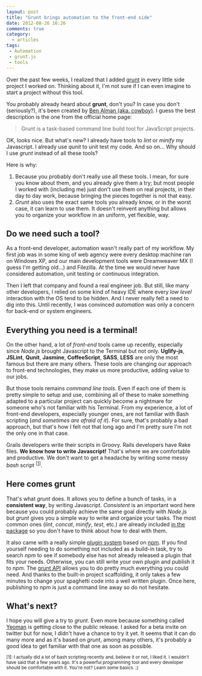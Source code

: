 ```yaml
---
layout: post
title: "Grunt brings automation to the front-end side"
date: 2012-08-26 16:26
comments: true
category:
  - articles
tags:
 - Automation
 - grunt.js
 - tools
---
```


Over the past few weeks, I realized that I added [grunt][grunt] in every little side project I worked on.
Thinking about it, I'm not sure if I can even imagine to start a project without this tool.

<!-- more -->
You probably already heard about **grunt**, don't you? In case you don't (seriously?), it's been created by [Ben Alman (aka. cowboy)](http://benalman.com/).
I guess the best description is the one from the official home page:

> Grunt is a task-based command line build tool for JavaScript projects.

OK, looks nice.
But what's new?
I already have tools to _lint_ or _minify_ my Javascript.
I already use _qunit_ to unit test my code.
And so on... Why should I use _grunt_ instead of all these tools?

Here is why:

1. Because you probably don't really use all these tools.
I mean, for sure you know about them, and you already give them a try; but most people I worked with (including me) just don't use them on real projects, in their day to day work, because bringing the pieces together is not that easy.
2. _Grunt_ also uses the exact same tools you already know, or in the worst case, it can learn to use them.
It doesn't reinvent anything but allows you to organize your workflow in an uniform, yet flexible, way.

[grunt]: http://www.gruntjs.com (Grunt)

## Do we need such a tool?

As a front-end developer, automation wasn't really part of my workflow.
My first job was in some king of web agency were every desktop machine ran on Windows XP, and our main development tools were Dreamweaver MX (I guess I'm getting old...) and Filezilla. 
At the time we would never have considered automation, unit testing or continuous integration.

Then I left that company and found a real engineer job.
But still, like many other developers, I relied on some kind of heavy IDE where every _low level_ interaction with the OS tend to be hidden.
And I never really felt a need to dig into this.
Until recently, I was convinced _automation_ was only a concern for back-end or system engineers.

## Everything you need is a terminal!

On the other hand, a lot of _front-end_ tools came up recently, especially since _Node.js_ brought Javascript to the Terminal but not only.
**Uglify-js**, **JSLint**, **Qunit**, **Jasmine**, **CoffeeScript**, **SASS**, **LESS** are only the most famous but there are many others.
These tools are changing our approach to front-end technologies, they make us more productive, adding value to our jobs.

But those tools remains _command line tools_.
Even if each one of them is pretty simple to setup and use, combining all of these to make something adapted to a particular project can quickly become a nightmare for someone who's not familiar with his Terminal.
From my experience, a lot of front-end developers, especially younger ones, are not familiar with Bash scripting (_and sometimes are afraid of it_). For sure, that's probably a bad approach, but that's how I felt not that long ago and I'm pretty sure I'm not the only one in that case.

Grails developers write their scripts in Groovy.
Rails developers have Rake files.
**We know how to write Javascript!** That's where we are comfortable and productive.
We don't want to get a headache by writing some messy _bash_ script <sup>\[[1](#note1)\]</sup>.

## Here comes grunt

That's what _grunt_ does. It allows you to define a bunch of tasks, in a **consistent way**, by writing Javascript.
_Consistent_ is an important word here because you could probably achieve the same goal directly with _Node.js_ but _grunt_ gives you a simple way to write and organize your tasks.
The most common ones (_lint_, _concat_, _minify_, _test_, etc.) are already included [in the package][grunt-built-in] so you don't have to think about how to deal with them.

It also came with a really simple [plugin system][grunt-plugins] based on [npm][npm].
If you find yourself needing to do something not included as a build-in task, try to search _npm_ to see if somebody else has not already released a plugin that fits your needs.
Otherwise, you can still write your own plugin and publish it to _npm_.
The [grunt API][grunt-api] allows you to do pretty much everything you could need.
And thanks to the built-in project scaffolding, it only takes a few minutes to change your spaghetti code into a well written plugin. Once here, publishing to npm is just a command line away so do not hesitate.

## What's next?

I hope you will give a try to _grunt_. Even more because something called [Yeoman](http://yeoman.io/) is getting close to the public release. I asked for a beta invite on twitter but for now, I didn't have a chance to try it yet.
It seems that it can do many more and as it's based on _grunt_, among many others, it's probably a good idea to get familiar with that one as soon as possible.

[grunt-built-in]: https://github.com/cowboy/grunt#built-in-tasks (grunt built-in Tasks)
[grunt-plugins]: https://github.com/cowboy/grunt/blob/master/docs/getting_started.md#loading-grunt-plugins-or-tasks-folders (Loading grunt plugins or tasks folders)
[npm]: https://npmjs.org (Node Packaged Modules)
[grunt-api]: https://github.com/cowboy/grunt/blob/master/docs/api.md (The grunt API)

<a id="note1"></a>
<small>[1]: I actually did a lot of bash scripting recently and, believe it or not, I liked it. I wouldn't have said that a few years ago. It's a powerful programming tool and every developer should be comfortable with it. You're not? Learn some basics. ;)</small>
